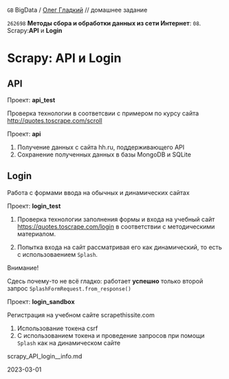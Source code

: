 ﻿`GB` BigData / [Олег Гладкий](https://gb.ru/users/3837199) // домашнее задание

`262698` __Методы сбора и обработки данных из сети Интернет__:  `08`. Scrapy:__API__ и __Login__

# Scrapy: API и Login

## API

Проект: __api\_test__

Проверка технологии в соответсвии с примером по курсу сайта http://quotes.toscrape.com/scroll

<!--  -->

Проект: __api__

1. Получение данных с сайта hh.ru, поддерживающего API
2. Сохранение полученных данных в базы MongoDB и SQLite

## Login
Работа с формами ввода на обычных и динамических сайтах

Проект: __login\_test__



1. Проверка технологии заполнения формы и входа на учебный сайт https://quotes.toscrape.com/login в соответствии с методическими материалом.

2. Попытка входа на сайт рассматривая его как динамический, то есть с использоваением `Splash`. 

Внимание! 

Сдесь почему-то не всё гладко: работает __успешно__ только второй запрос `SplashFormRequest.from_response()`

<!--  -->

Проект: __login\_sandbox__

Регистрация на учебном сайте scrapethissite.com
1. Использование токена csrf
2. С использованием токена и проведение запросов при помощи `Splash` как на динамическом сайте

<!--  -->

scrapy_API_login__info.md

2023-03-01